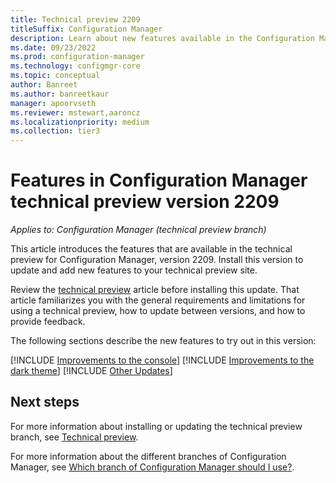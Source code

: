 ```yaml
---
title: Technical preview 2209
titleSuffix: Configuration Manager
description: Learn about new features available in the Configuration Manager technical preview branch version 2209.
ms.date: 09/23/2022
ms.prod: configuration-manager
ms.technology: configmgr-core
ms.topic: conceptual
author: Banreet
ms.author: banreetkaur
manager: apoorvseth
ms.reviewer: mstewart,aaroncz 
ms.localizationpriority: medium
ms.collection: tier3
---
```


# Features in Configuration Manager technical preview version 2209

*Applies to: Configuration Manager (technical preview branch)*

This article introduces the features that are available in the technical preview for Configuration Manager, version 2209. Install this version to update and add new features to your technical preview site.<!-- baseline only statement:  When you install a new technical preview site, this release is also available as a baseline version.-->

Review the [technical preview](../technical-preview.md) article before installing this update. That article familiarizes you with the general requirements and limitations for using a technical preview, how to update between versions, and how to provide feedback.

The following sections describe the new features to try out in this version:

<!-- [!INCLUDE [Example feature name](includes/2208/1234567.md)] -->

[!INCLUDE [Improvements to the console](includes/2209/14908615.md)]
[!INCLUDE [Improvements to the dark theme](includes/2209/15346075.md)]
[!INCLUDE [Other Updates](includes/2209/14975011.md)]

<!-- ## General known issues  -->

<!--  [!INCLUDE [11018755](includes/2112/known-issue-11018755.md)] -->

## Next steps

For more information about installing or updating the technical preview branch, see [Technical preview](../technical-preview.md).

For more information about the different branches of Configuration Manager, see [Which branch of Configuration Manager should I use?](../../understand/which-branch-should-i-use.md).
